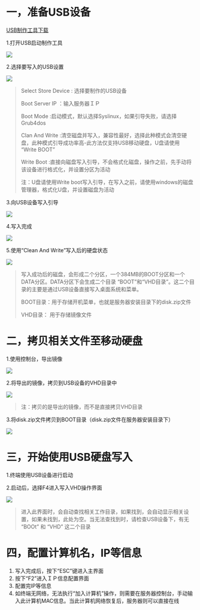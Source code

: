 



# 一，准备USB设备

[USB制作工具下载](http://vpn.os-v.com:82/%E5%B7%A5%E5%85%B7/U%E7%9B%98%E5%90%AF%E5%8A%A8%E5%88%B6%E4%BD%9C%E5%B7%A5%E5%85%B7.zip)

1.打开USB启动制作工具

![](/assets/26-1.png)

2.选择要写入的USB设置

![](/assets/26-2.png)

> Select Store Device : 选择要制作的USB设备
> 
> Boot Server IP ：输入服务器ＩＰ
> 
> Boot Mode :启动模式，默认选择Syslinux，如果引导失败，请选择 Grub4dos
> 
> Clan And Write :清空磁盘并写入，兼容性最好，选择此种模式会清空硬盘，此种模式引导成功率高-此方法仅支持USB移动硬盘，U盘请使用 “Write BOOT”
> 
> Write Boot :直接向磁盘写入引导，不会格式化磁盘，操作之前，先手动将该设备进行格式化，并设置分区为活动
> 
> 注：U盘请使用Write boot写入引导，在写入之前，请使用windows的磁盘管理器，格式化U盘，并设置磁盘为活动

3.向USB设备写入引导

![](/assets/26-3.png)

4.写入完成

![](/assets/26-4.png)

5.使用“Clean And Write”写入后的硬盘状态

![](/assets/26-5.png)

> 写入成功后的磁盘，会形成二个分区，一个384MB的BOOT分区和一个DATA分区。DATA分区下会生成二个目录 “BOOT”和“VHD目录”。这二个目录的主要是通过USB设备直接写入桌面系统和菜单。
> 
> BOOT目录：用于存储开机菜单，也就是服务器安装目录下的disk.zip文件
> 
> VHD目录： 用于存储镜像文件

# 二，拷贝相关文件至移动硬盘

1.使用控制台，导出镜像

![](/assets/27-1.png)

2.将导出的镜像，拷贝到USB设备的VHD目录中

![](/assets/27-2.png)

> 注：拷贝的是导出的镜像，而不是直接拷贝VHD目录

3.将disk.zip文件拷贝到BOOT目录（disk.zip文件在服务器安装目录下）

![](/assets/27-3.png)

# 三，开始使用USB硬盘写入

1.终端使用USB设备进行启动

2.启动后，选择F4进入写入VHD操作界面

![](/assets/27-4.png)

> 进入此界面时，会自动查找相关工作目录，如果找到，会自动显示相关设置，如果未找到，此处为空。当无法查找到时，请检查USB设备下，有无 “BOOt” 和 “VHD” 这二个目录

# 四，配置计算机名，IP等信息

1. 写入完成后，按下“ESC”键进入主界面
2. 按下“F2”进入ＩＰ信息配置界面
3. 配置完IP等信息
4. 如终端无网络，无法执行“加入计算机”操作，则需要在服务器控制台，手动输入此计算机MAC信息。当此计算机网络恢复后，服务器则可以直接在线

